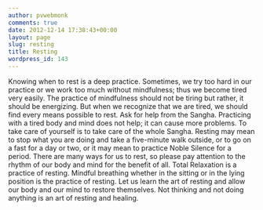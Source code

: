 ```yaml
---
author: pvwebmonk
comments: true
date: 2012-12-14 17:38:43+00:00
layout: page
slug: resting
title: Resting
wordpress_id: 143
---
```


Knowing when to rest is a deep practice. Sometimes, we try too hard in our practice or we work too much without mindfulness; thus we become tired very easily. The practice of mindfulness should not be tiring but rather, it should be energizing. But when we recognize that we are tired, we should find every means possible to rest. Ask for help from the Sangha. Practicing with a tired body and mind does not help; it can cause more problems. To take care of yourself is to take care of the whole Sangha. Resting may mean to stop what you are doing and take a five-minute walk outside, or to go on a fast for a day or two, or it may mean to practice Noble Silence for a period. There are many ways for us to rest, so please pay attention to the rhythm of our body and mind for the benefit of all. Total Relaxation is a practice of resting. Mindful breathing whether in the sitting or in the lying position is the practice of resting. Let us learn the art of resting and allow our body and our mind to restore themselves. Not thinking and not doing anything is an art of resting and healing.
